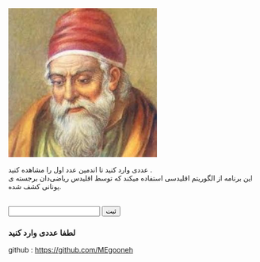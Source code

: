 <!DOCTYPE html>
<html lang="en">
<head>
    <link rel="stylesheet" href="styles.css">
    <meta charset="UTF-8">
    <meta name="viewport" content="width=device-width, initial-scale=1.0">
    <title></title>
</head>
<body>
    <img src="img.jpg">
    <p>عددی وارد کنید تا اندمین عدد اول را مشاهده کنید . <br> این برنامه از الگوریتم اقلیدسی استفاده میکند که توسط اقلیدس ریاضی‌دان برجسته ی یونانی کشف شده.</p>
    <br>
    <input  type="text" id="Input">
    <button onclick="prime_function()">ثبت</button>
    <h3 id="Output">لطفا عددی وارد کنید</h3>
    <script src="index.js"> </script>
</body>
<footer>github : <a href="https://github.com/MEgooneh">https://github.com/MEgooneh</footer>
</html>
